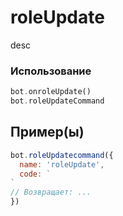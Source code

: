 # roleUpdate
desc
### Использование
```php
bot.onroleUpdate()
bot.roleUpdateCommand
```
## Пример(ы)

```javascript
bot.roleUpdatecommand({
  name: 'roleUpdate',
  code: `
`
// Возвращает: ...
})
```